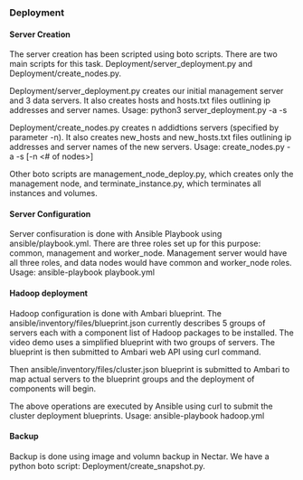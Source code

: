 ### Deployment    
#### Server Creation
The server creation has been scripted using boto scripts. There are two main scripts for this task. Deployment/server_deployment.py and Deployment/create_nodes.py.

Deployment/server_deployment.py creates our initial management server and 3 data servers. It also creates hosts and hosts.txt files outlining ip addresses and server names. Usage: python3 server_deployment.py -a <EC2 Access Key> -s <EC2 Secret Key>

Deployment/create_nodes.py creates n addidtions servers (specified by parameter -n). It also creates new_hosts and new_hosts.txt files outlining ip addresses and server names of the new servers. Usage: create_nodes.py -a <EC2 Access Key> -s <EC2 Secret Key> [-n <# of nodes>]

Other boto scripts are management_node_deploy.py, which creates only the management node, and terminate_instance.py, which terminates all instances and volumes. 

#### Server Configuration
Server confisuration is done with Ansible Playbook using ansible/playbook.yml. There are three roles set up for this purpose: common, management and worker_node. Management server would have all three roles, and data nodes would have common and worker_node roles. Usage: ansible-playbook playbook.yml

#### Hadoop deployment
Hadoop configuration is done with Ambari blueprint. The ansible/inventory/files/blueprint.json currently describes 5 groups of servers each with a component list of Hadoop packages to be installed. The video demo uses a simplified blueprint with two groups of servers. The blueprint is then submitted to Ambari web API using curl command.

Then ansible/inventory/files/cluster.json blueprint is submitted to Ambari to map actual servers to the blueprint groups and the deployment of components will begin.

The above operations are executed by Ansible using curl to submit the cluster deployment blueprints. Usage: ansible-playbook hadoop.yml

#### Backup
Backup is done using image and volumn backup in Nectar. We have a python boto script: Deployment/create_snapshot.py.